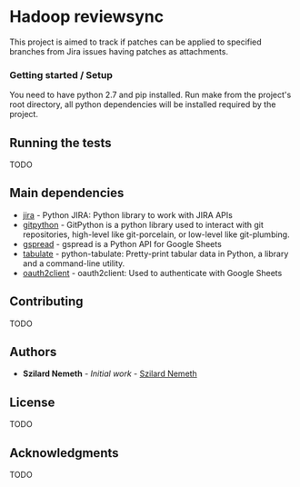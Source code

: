 # Hadoop reviewsync

This project is aimed to track if patches can be applied to specified branches from Jira issues having patches as attachments.

### Getting started / Setup

You need to have python 2.7 and pip installed.
Run make from the project's root directory, all python dependencies will be installed required by the project.


## Running the tests

TODO

## Main dependencies

* [jira](https://jira.readthedocs.io/en/master/) - Python JIRA: Python library to work with JIRA APIs
* [gitpython](https://gitpython.readthedocs.io/en/stable/) - GitPython is a python library used to interact with git repositories, high-level like git-porcelain, or low-level like git-plumbing.
* [gspread](https://gspread.readthedocs.io/en/latest/) - gspread is a Python API for Google Sheets
* [tabulate](https://pypi.org/project/tabulate/) - python-tabulate: Pretty-print tabular data in Python, a library and a command-line utility.
* [oauth2client](https://oauth2client.readthedocs.io/en/latest/) - oauth2client: Used to authenticate with Google Sheets

## Contributing

TODO 

## Authors

* **Szilard Nemeth** - *Initial work* - [Szilard Nemeth](https://github.com/szilard-nemeth)

## License

TODO 

## Acknowledgments

TODO